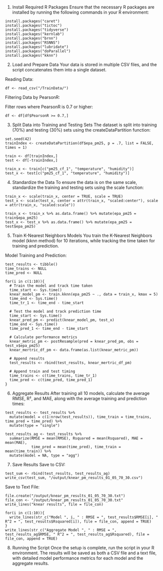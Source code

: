 1. Install Required R Packages
Ensure that the necessary R packages are installed by running the following commands in your R environment:

```
install.packages("caret")
install.packages("tictoc")
install.packages("tidyverse")
install.packages("kernlab")
install.packages("brnn")
install.packages("RSNNS")
install.packages("lubridate")
install.packages("doParallel")
install.packages("kknn")
```
2. Load and Prepare Data
Your data is stored in multiple CSV files, and the script concatenates them into a single dataset. 

Reading Data:

```
df <- read_csv("/TrainData/")
```
Filtering Data by PearsonR:

Filter rows where PearsonR is 0.7 or higher:

```
df <- df[df$PearsonR >= 0.7,]
```
3. Split Data into Training and Testing Sets
The dataset is split into training (70%) and testing (30%) sets using the createDataPartition function:

```
set.seed(42)
trainIndex <- createDataPartition(df$epa_pm25, p = .7, list = FALSE, times = 1)

train <- df[trainIndex,]
test <- df[-trainIndex,]

train_x <- train[c("pm25_cf_1", "temperature", "humidity")]
test_x <- test[c("pm25_cf_1", "temperature", "humidity")]
```
4. Standardize the Data
To ensure the data is on the same scale, standardize the training and testing sets using the scale function:

```
train_x <- scale(train_x, center = TRUE, scale = TRUE)
test_x <- scale(test_x, center = attr(train_x, "scaled:center"), scale = attr(train_x, "scaled:scale"))

train_x <- train_x %>% as.data.frame() %>% mutate(epa_pm25 = train$epa_pm25)
test_x <- test_x %>% as.data.frame() %>% mutate(epa_pm25 = test$epa_pm25)
```
5. Train K-Nearest Neighbors Models
You train the K-Nearest Neighbors model (kknn method) for 10 iterations, while tracking the time taken for training and prediction.

Model Training and Prediction:

```
test_results <- tibble()
time_trains <- NULL
time_pred <- NULL

for(i in c(1:10)){
  # Train the model and track time taken
  time_start <- Sys.time()
  knear_model_pm <- train.kknn(epa_pm25 ~ ., data = train_x, kmax = 5)
  time_end <- Sys.time()
  time_tr_1 <- time_end - time_start

  # Test the model and track prediction time
  time_start <- Sys.time()
  knear_pred_pm <- predict(knear_model_pm, test_x)
  time_end <- Sys.time()
  time_pred_1 <- time_end - time_start

  # Calculate performance metrics
  knear_metric_pm <- postResample(pred = knear_pred_pm, obs = test_x$epa_pm25)
  knear_mertric_df_pm <- data.frame(as.list(knear_metric_pm))
  
  # Append results
  test_results <- rbind(test_results, knear_mertric_df_pm)
  
  # Append train and test timing
  time_trains <- c(time_trains, time_tr_1)
  time_pred <- c(time_pred, time_pred_1)
}
```
6. Aggregate Results
After training all 10 models, calculate the average RMSE, R², and MAE, along with the average training and prediction times:

```
test_results <- test_results %>%
  mutate(model = c(1:nrow(test_results)), time_train = time_trains, time_pred = time_pred) %>%
  mutate(type = "single")

test_results_ag <- test_results %>%
  summarize(RMSE = mean(RMSE), Rsquared = mean(Rsquared), MAE = mean(MAE),
            time_pred = mean(time_pred), time_train = mean(time_train)) %>%
  mutate(model = NA, type = "agg")
```
7. Save Results
Save to CSV:

```
test_sum <- rbind(test_results, test_results_ag)
write_csv(test_sum, "/output/knear_pm_results_01_05_70_30.csv")
```
Save to Text File:

```
file.create("/output/knear_pm_results_01_05_70_30.txt")
file_con <- "/output/knear_pm_results_01_05_70_30.txt"
write_lines("knear results", file = file_con)

for(i in c(1:10)){
  write_lines(str_c("Model ", i, " : RMSE = ", test_results$RMSE[i], " R^2 = ", test_results$Rsquared[i]), file = file_con, append = TRUE)
}
write_lines(str_c("Aggregate Model ", " : RMSE = ", test_results_ag$RMSE, " R^2 = ", test_results_ag$Rsquared), file = file_con, append = TRUE)
```
8. Running the Script
Once the setup is complete, run the script in your R environment. The results will be saved as both a CSV file and a text file, with detailed model performance metrics for each model and the aggregate results.
